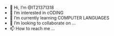 - 👋 Hi, I’m @IT21371318
- 👀 I’m interested in cODING
- 🌱 I’m currently learning COMPUTER LANGUAGES
- 💞️ I’m looking to collaborate on ...
- 📫 How to reach me ...

<!---
IT21371318/IT21371318 is a ✨ special ✨ repository because its `README.md` (this file) appears on your GitHub profile.
You can click the Preview link to take a look at your changes.
--->

